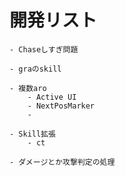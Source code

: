 ﻿# 開発リスト

	- Chaseしすぎ問題

	- graのskill

	- 複数aro
		- Active UI
		- NextPosMarker
		- 

	- Skill拡張
		- ct

	- ダメージとか攻撃判定の処理